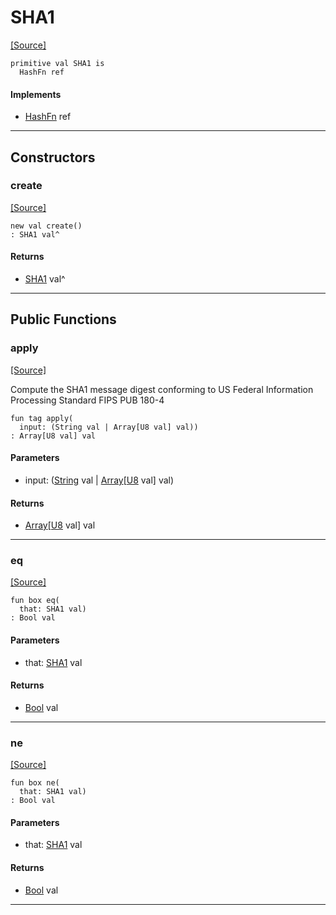 # SHA1
<span class="source-link">[[Source]](src/crypto/hash_fn.md#L51)</span>
```pony
primitive val SHA1 is
  HashFn ref
```

#### Implements

* [HashFn](crypto-HashFn.md) ref

---

## Constructors

### create
<span class="source-link">[[Source]](src/crypto/hash_fn.md#L51)</span>


```pony
new val create()
: SHA1 val^
```

#### Returns

* [SHA1](crypto-SHA1.md) val^

---

## Public Functions

### apply
<span class="source-link">[[Source]](src/crypto/hash_fn.md#L52)</span>


Compute the SHA1 message digest conforming to US Federal Information
Processing Standard FIPS PUB 180-4


```pony
fun tag apply(
  input: (String val | Array[U8 val] val))
: Array[U8 val] val
```
#### Parameters

*   input: ([String](builtin-String.md) val | [Array](builtin-Array.md)\[[U8](builtin-U8.md) val\] val)

#### Returns

* [Array](builtin-Array.md)\[[U8](builtin-U8.md) val\] val

---

### eq
<span class="source-link">[[Source]](src/crypto/hash_fn.md#L52)</span>


```pony
fun box eq(
  that: SHA1 val)
: Bool val
```
#### Parameters

*   that: [SHA1](crypto-SHA1.md) val

#### Returns

* [Bool](builtin-Bool.md) val

---

### ne
<span class="source-link">[[Source]](src/crypto/hash_fn.md#L52)</span>


```pony
fun box ne(
  that: SHA1 val)
: Bool val
```
#### Parameters

*   that: [SHA1](crypto-SHA1.md) val

#### Returns

* [Bool](builtin-Bool.md) val

---

